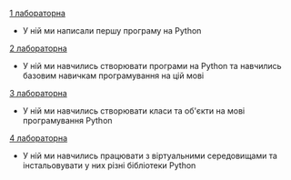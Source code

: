 [1 лабораторна](https://github.com/Denis-Hnatyk/STUDY-OOP/blob/main/1laba-OOP-Hnatyk/README.md)
- У ній ми написали першу програму на Python

[2 лабораторна](https://github.com/Denis-Hnatyk/STUDY-OOP/blob/main/2laba-OOP-Hnatyk/README.md)
- У ній ми навчились створювати програми на Python та навчились базовим навичкам програмування на цій мові  

[3 лабораторна](https://github.com/Denis-Hnatyk/STUDY-OOP/blob/main/3laba-OOP-Hnatyk/readme.md)
- У ній ми навчились створювати класи та об'єкти на мові програмування Python

[4 лабораторна](https://github.com/Denis-Hnatyk/STUDY-OOP/blob/main/4laba-OOP-Hnatyk/readme.md)
- У ній ми навчились працювати з віртуальними середовищами та інстальовувати у них різні бібліотеки Python

